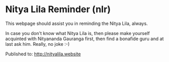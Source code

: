 Nitya Lila Reminder (nlr)
======================

This webpage should assist you in reminding the Nitya Lila, always. 

In case you don't know what Nitya Lila is, then please make yourself acquinted with Nityananda Gauranga first, then find a bonafide guru and at last ask him. Really, no joke :-)

Published to: http://nityalila.website
